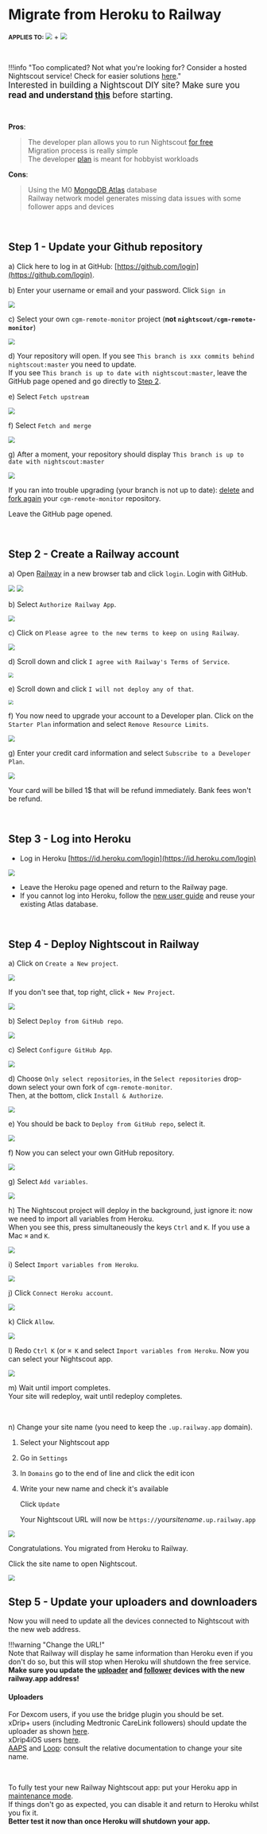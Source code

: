 # Migrate from Heroku to Railway

<span style="font-size:smaller;">**APPLIES TO:**</span>  <img src="../../img/railway-app-logo.png" style="zoom:80%;" /> + <img src="../../img/Atlas.png" style="zoom:80%;" />

</br>

!!!info "Too complicated? Not what you're looking for? Consider a hosted Nightscout service! Check for easier solutions [here](../../#nightscout-as-a-service)."  
<span style="font-size:larger;">Interested in building a Nightscout DIY site?  Make sure you **read and understand [this](/#how-much-does-it-cost)** before starting.</span>

</br>

**Pros**:  

> The developer plan allows you to run Nightscout [for free](https://docs.railway.app/reference/plans#developer-plan-offering)  
> Migration process is really simple  
> The developer [plan](https://docs.railway.app/reference/plans) is meant for hobbyist workloads  

**Cons**:  

>Using the M0 [MongoDB Atlas](../../mongodb/atlas/) database  
>Railway network model generates missing data issues with some follower apps and devices

</br>

## Step 1 - Update your Github repository

a) Click here to log in at GitHub: [https://github.com/login](https://github.com/login).

b) Enter your username or email and your password. Click `Sign in`

<img src="../../../update/img/UpdateNS00.png" style="zoom:80%;" >

</br>

c) Select your own `cgm-remote-monitor` project (**not `nightscout/cgm-remote-monitor`**)

<img src="../../../update/img/UpdateNS01.png" style="zoom:80%;" >

</br>

d) Your repository will open. If you see `This branch is xxx commits behind nightscout:master` you need to update.  
If you see `This branch is up to date with nightscout:master`, leave the GitHub page opened and go directly to [Step 2](#step-2-create-a-railway-account).

e) Select `Fetch upstream`

<img src="../../../update/img/UpdateNS01a.png" style="zoom:80%;" >

</br>

f) Select `Fetch and merge`

<img src="../../../update/img/UpdateNS01b.png" style="zoom:80%;" >

</br>

g) After a moment, your repository should display `This branch is up to date with nightscout:master`

<img src="../../../update/img/UpdateNS01c.png" style="zoom:80%;" >

If you ran into trouble upgrading (your branch is not up to date): [delete](../../../nightscout/github/#delete-your-own-fork-of-cgm-remote-monitor) and [fork again](../../../nightscout/github/#fork-the-nightscout-project) your `cgm-remote-monitor` repository.

Leave the GitHub page opened.

</br>

## Step 2 - Create a Railway account

a) Open [Railway](https://railway.app) in a new browser tab and click `login`. Login with GitHub.

<img src="../img/Railway00.png" style="zoom:80%;" />

<img src="../img/Railway01.png" style="zoom:80%;" />

</br>

b) Select `Authorize Railway App`.

<img src="../img/Railway02.png" style="zoom:80%;" />

</br>

c) Click on `Please agree to the new terms to keep on using Railway`.

<img src="../img/Railway03.png" style="zoom:80%;" />

</br>

d) Scroll down and click `I agree with Railway's Terms of Service`.

<img src="../img/Railway04.png" style="zoom:60%;" />

</br>

e) Scroll down and click `I will not deploy any of that`.

<img src="../img/Railway05.png" style="zoom:60%;" />

</br>

f) You now need to upgrade your account to a Developer plan. Click on the `Starter Plan` information and select `Remove Resource Limits`.

<img src="../img/Railway06b.png" style="zoom:80%;" />

</br>

g) Enter your credit card information and select `Subscribe to a Developer Plan`.

<img src="../img/Railway06c.png" style="zoom:80%;" />

Your card will be billed 1$ that will be refund immediately. Bank fees won't be refund.

</br>

## Step 3 - Log into Heroku

- Log in Heroku [https://id.heroku.com/login](https://id.heroku.com/login)

<img src="../../../update/img/UpdateNS15.png" style="zoom:80%;" >

- Leave the Heroku page opened and return to the Railway page.
- If you cannot log into Heroku, follow the [new user guide](../new_user) and reuse your existing Atlas database.

</br>

## Step 4 - Deploy Nightscout in Railway

a) Click on `Create a New project`.

<img src="../img/Railway06.png" style="zoom:80%;" />

If you don't see that, top right, click `+ New Project`.

<img src="../img/RailwayDB01.png" style="zoom:80%;" />

</br>

b) Select `Deploy from GitHub repo`.

<img src="../img/RailwayM19.png" style="zoom:80%;" />

</br>

c) Select `Configure GitHub App`.

<img src="../img/RailwayM02.png" style="zoom:80%;" />

</br>

d) Choose `Only select repositories`, in the `Select repositories` drop-down select your own fork of `cgm-remote-monitor`.  
Then, at the bottom, click `Install & Authorize`.

<img src="../img/Railway08.png" style="zoom:80%;" />

</br>

e) You should be back to `Deploy from GitHub repo`, select it.

<img src="../img/RailwayM19.png" style="zoom:80%;" />

</br>

f) Now you can select your own GitHub repository.

<img src="../img/RailwayM03.png" style="zoom:80%;" />

</br>

g) Select `Add variables`.

<img src="../img/RailwayM20.png" style="zoom:80%;" />

</br>

h) The Nightscout project will deploy in the background, just ignore it: now we need to import all variables from Heroku.  
When you see this, press simultaneously the keys `Ctrl` and `K`. If you use a Mac `⌘` and `K`.

<img src="../img/RailwayM21.png" style="zoom:80%;" />

</br>

i) Select `Import variables from Heroku`.

<img src="../img/RailwayM22.png" style="zoom:80%;" />

</br>

j) Click `Connect Heroku account`.

<img src="../img/RailwayM23.png" style="zoom:80%;" />

</br>

k) Click `Allow`.

<img src="../img/RailwayM24.png" style="zoom:80%;" />

</br>

l) Redo `Ctrl K` (or `⌘ K` and select `Import variables from Heroku`. Now you can select your Nightscout app.

<img src="../img/RailwayM25.png" style="zoom:80%;" />

</br>

m) Wait until import completes.  
Your site will redeploy, wait until redeploy completes.

</br>

n) Change your site name (you need to keep the `.up.railway.app` domain).

1. Select your Nightscout app

2. Go in `Settings`

3. In `Domains` go to the end of line and click the edit icon

4. Write your new name and check it's available

   Click `Update`

   Your Nightscout URL will now be `https://`*yoursitename*`.up.railway.app`

<img src="../img/Railway38.png" style="zoom:80%;" />

</br>

Congratulations. You migrated from Heroku to Railway.

Click the site name to open Nightscout.

<img src="../img/RailwayM14.png" style="zoom:80%;" />

</br>

## Step 5 - Update your uploaders and downloaders

Now you will need to update all the devices connected to Nightscout with the new web address.

!!!warning "Change the URL!"  
    Note that Railway will display he same information than Heroku even if you don't do so, but this will stop when Heroku will shutdown the free service.  
    **Make sure you update the [uploader](../../../uploader/setup/) and [follower](../../../nightscout/downloaders/) devices with the new railway.app address!**

#### Uploaders

For Dexcom users, if you use the bridge plugin you should be set.  
xDrip+ users (including Medtronic CareLink followers) should update the uploader as shown [here](../../../uploader/setup/#xdrip).  
xDrip4iOS users [here](https://xdrip4ios.readthedocs.io/en/latest/connect/cgm/#nightscout-upload).  
[AAPS](https://androidaps.readthedocs.io/en/latest/Configuration/Preferences.html#nsclient) and [Loop](https://loopkit.github.io/loopdocs/operation/loop-settings/services/): consult the relative documentation to change your site name.

</br>

To fully test your new Railway Nightscout app: put your Heroku app in [maintenance mode](../../../troubleshoot/heroku/#maintenance-mode).  
If things don't go as expected, you can disable it and return to Heroku whilst you fix it.  
**Better test it now than once Heroku will shutdown your app.**

</br>

